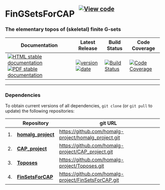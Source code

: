 <!-- BEGIN HEADER -->
# FinGSetsForCAP&ensp;<sup><sup>[![View code][code-img]][code-url]</sup></sup>

### The elementary topos of (skeletal) finite G-sets

| Documentation | Latest Release | Build Status | Code Coverage |
| ------------- | -------------- | ------------ | ------------- |
| [![HTML stable documentation][html-img]][html-url] [![PDF stable documentation][pdf-img]][pdf-url] | [![version][version-img]][version-url] [![date][date-img]][date-url] | [![Build Status][tests-img]][tests-url] | [![Code Coverage][codecov-img]][codecov-url] |

<!-- END HEADER -->

<!-- BEGIN FOOTER -->
---

### Dependencies

To obtain current versions of all dependencies, `git clone` (or `git pull` to update) the following repositories:

|    | Repository | git URL |
|--- | ---------- | ------- |
| 1. | [**homalg_project**](https://github.com/homalg-project/homalg_project#readme) | https://github.com/homalg-project/homalg_project.git |
| 2. | [**CAP_project**](https://github.com/homalg-project/CAP_project#readme) | https://github.com/homalg-project/CAP_project.git |
| 3. | [**Toposes**](https://github.com/homalg-project/Toposes#readme) | https://github.com/homalg-project/Toposes.git |
| 4. | [**FinSetsForCAP**](https://github.com/homalg-project/FinSetsForCAP#readme) | https://github.com/homalg-project/FinSetsForCAP.git |

[html-img]: https://img.shields.io/badge/🔗%20HTML-stable-blue.svg
[html-url]: https://homalg-project.github.io/FinGSetsForCAP/doc/chap0_mj.html

[pdf-img]: https://img.shields.io/badge/🔗%20PDF-stable-blue.svg
[pdf-url]: https://homalg-project.github.io/FinGSetsForCAP/download_pdf.html

[version-img]: https://img.shields.io/endpoint?url=https://homalg-project.github.io/FinGSetsForCAP/badge_version.json&label=🔗%20version&color=yellow
[version-url]: https://homalg-project.github.io/FinGSetsForCAP/view_release.html

[date-img]: https://img.shields.io/endpoint?url=https://homalg-project.github.io/FinGSetsForCAP/badge_date.json&label=🔗%20released%20on&color=yellow
[date-url]: https://homalg-project.github.io/FinGSetsForCAP/view_release.html

[tests-img]: https://github.com/homalg-project/FinGSetsForCAP/actions/workflows/Tests.yml/badge.svg?branch=master
[tests-url]: https://github.com/homalg-project/FinGSetsForCAP/actions/workflows/Tests.yml?query=branch%3Amaster

[codecov-img]: https://codecov.io/gh/homalg-project/FinGSetsForCAP/branch/master/graph/badge.svg
[codecov-url]: https://codecov.io/gh/homalg-project/FinGSetsForCAP

[code-img]: https://img.shields.io/badge/-View%20code-blue?logo=github
[code-url]: https://github.com/homalg-project/FinGSetsForCAP#top
<!-- END FOOTER -->

